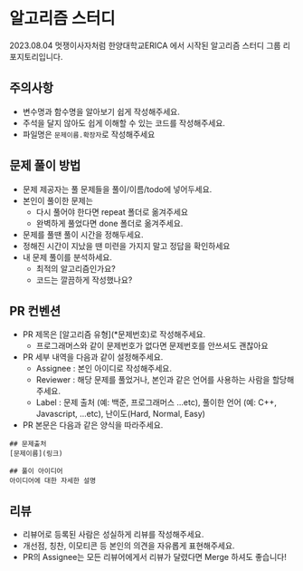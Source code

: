 # 알고리즘 스터디
2023.08.04 멋쟁이사자처럼 한양대학교ERICA 에서 시작된 알고리즘 스터디 그룹 리포지토리입니다.

## 주의사항
- 변수명과 함수명을 알아보기 쉽게 작성해주세요.
- 주석을 달지 않아도 쉽게 이해할 수 있는 코드를 작성해주세요.
- 파일명은 `문제이름.확장자`로 작성해주세요

## 문제 풀이 방법
- 문제 제공자는 풀 문제들을 풀이/이름/todo에 넣어두세요.
- 본인이 풀이한 문제는
    - 다시 풀어야 한다면 repeat 폴더로 옮겨주세요
    - 완벽하게 풀었다면 done 폴더로 옮겨주세요.
- 문제를 풀땐 풀이 시간을 정해두세요.
- 정해진 시간이 지났을 땐 미련을 가지지 말고 정답을 확인하세요
- 내 문제 풀이를 분석하세요.
    - 최적의 알고리즘인가요?
    - 코드는 깔끔하게 작성했나요?


## PR 컨벤션
- PR 제목은 \[알고리즘 유형\](*문제번호)로 작성해주세요.
    - 프로그래머스와 같이 문제번호가 없다면 문제번호를 안쓰셔도 괜찮아요
- PR 세부 내역을 다음과 같이 설정해주세요.
    - Assignee : 본인 아이디로 작성해주세요.
    - Reviewer : 해당 문제를 풀었거나, 본인과 같은 언어를 사용하는 사람을 할당해주세요.
    - Label : 문제 출처 (예: 백준, 프로그래머스 ...etc), 풀이한 언어 (예: C++, Javascript, ...etc), 난이도(Hard, Normal, Easy)
- PR 본문은 다음과 같은 양식을 따라주세요.
```
## 문제출처
[문제이름](링크)

## 풀이 아이디어
아이디어에 대한 자세한 설명
```

## 리뷰
- 리뷰어로 등록된 사람은 성실하게 리뷰를 작성해주세요.
- 개선점, 칭찬, 이모티콘 등 본인의 의견을 자유롭게 표현해주세요.
- PR의 Assignee는 모든 리뷰어에게서 리뷰가 달렸다면 Merge 하셔도 좋습니다!

